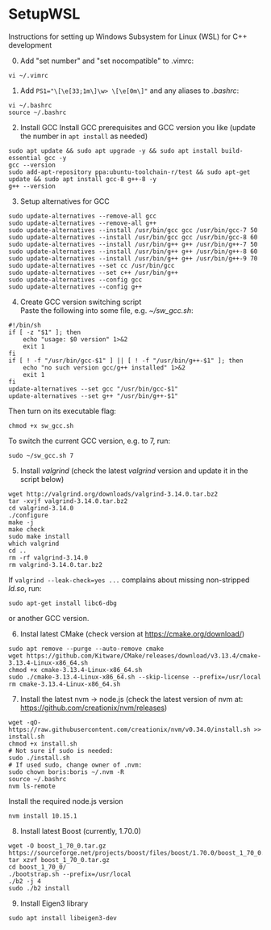 # SetupWSL
Instructions for setting up Windows Subsystem for Linux (WSL) for C++ development  

0. Add "set number" and "set nocompatible" to .vimrc:
```shell
vi ~/.vimrc
```
    
1. Add `PS1="\[\e[33;1m\]\w> \[\e[0m\]"` and any aliases to _.bashrc_:
```shell
vi ~/.bashrc
source ~/.bashrc
```

2. Install GCC
Install GCC prerequisites and GCC version you like (update the number in `apt install` as needed)
```shell
sudo apt update && sudo apt upgrade -y && sudo apt install build-essential gcc -y
gcc --version
sudo add-apt-repository ppa:ubuntu-toolchain-r/test && sudo apt-get update && sudo apt install gcc-8 g++-8 -y
g++ --version
```

3. Setup alternatives for GCC
```shell
sudo update-alternatives --remove-all gcc
sudo update-alternatives --remove-all g++
sudo update-alternatives --install /usr/bin/gcc gcc /usr/bin/gcc-7 50
sudo update-alternatives --install /usr/bin/gcc gcc /usr/bin/gcc-8 60
sudo update-alternatives --install /usr/bin/g++ g++ /usr/bin/g++-7 50
sudo update-alternatives --install /usr/bin/g++ g++ /usr/bin/g++-8 60
sudo update-alternatives --install /usr/bin/g++ g++ /usr/bin/g++-9 70
sudo update-alternatives --set cc /usr/bin/gcc
sudo update-alternatives --set c++ /usr/bin/g++
sudo update-alternatives --config gcc
sudo update-alternatives --config g++
```

4. Create GCC version switching script  
Paste the following into some file, e.g. _~/sw_gcc.sh_:
```shell
#!/bin/sh
if [ -z "$1" ]; then
    echo "usage: $0 version" 1>&2
    exit 1
fi
if [ ! -f "/usr/bin/gcc-$1" ] || [ ! -f "/usr/bin/g++-$1" ]; then
    echo "no such version gcc/g++ installed" 1>&2
    exit 1
fi
update-alternatives --set gcc "/usr/bin/gcc-$1"
update-alternatives --set g++ "/usr/bin/g++-$1" 
```
Then turn on its executable flag:
```shell
chmod +x sw_gcc.sh
```
To switch the current GCC version, e.g. to 7, run:  
```shell
sudo ~/sw_gcc.sh 7
```

5. Install _valgrind_ (check the latest _valgrind_ version and update it in the script below)
```shell
wget http://valgrind.org/downloads/valgrind-3.14.0.tar.bz2
tar -xvjf valgrind-3.14.0.tar.bz2
cd valgrind-3.14.0
./configure
make -j
make check
sudo make install
which valgrind
cd ..
rm -rf valgrind-3.14.0
rm valgrind-3.14.0.tar.bz2
```
If `valgrind --leak-check=yes ...` complains about missing non-stripped _ld.so_, run:
```shell
sudo apt-get install libc6-dbg
```
or another GCC version.

6. Instal latest CMake (check version at https://cmake.org/download/)
```shell
sudo apt remove --purge --auto-remove cmake
wget https://github.com/Kitware/CMake/releases/download/v3.13.4/cmake-3.13.4-Linux-x86_64.sh
chmod +x cmake-3.13.4-Linux-x86_64.sh
sudo ./cmake-3.13.4-Linux-x86_64.sh --skip-license --prefix=/usr/local
rm cmake-3.13.4-Linux-x86_64.sh
```

7. Install the latest nvm -> node.js (check the latest version of nvm at: https://github.com/creationix/nvm/releases)
```shell
wget -qO- https://raw.githubusercontent.com/creationix/nvm/v0.34.0/install.sh >> install.sh
chmod +x install.sh
# Not sure if sudo is needed:
sudo ./install.sh
# If used sudo, change owner of .nvm:
sudo chown boris:boris ~/.nvm -R
source ~/.bashrc
nvm ls-remote
```
Install the required node.js version
```shell
nvm install 10.15.1
```

8. Install latest Boost (currently, 1.70.0)
```shell
wget -O boost_1_70_0.tar.gz https://sourceforge.net/projects/boost/files/boost/1.70.0/boost_1_70_0.tar.gz/download
tar xzvf boost_1_70_0.tar.gz
cd boost_1_70_0/
./bootstrap.sh --prefix=/usr/local
./b2 -j 4
sudo ./b2 install
```

9. Install Eigen3 library
```shell
sudo apt install libeigen3-dev
```
